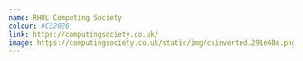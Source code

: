 ```yaml
---
name: RHUL Computing Society
colour: #C32026
link: https://computingsociety.co.uk/
image: https://computingsociety.co.uk/static/img/csinverted.291e68e.png
---
```

